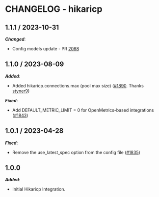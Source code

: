# CHANGELOG - hikaricp

## 1.1.1 / 2023-10-31

***Changed***:

* Config models update - PR [2088](https://github.com/DataDog/integrations-extras/pull/2088)

## 1.1.0 / 2023-08-09

***Added***:

* Added hikaricp.connections.max (pool max size) ([#1890](https://github.com/DataDog/integrations-extras/pull/1890). Thanks [styner9](https://github.com/styner9))

***Fixed***:

* Add DEFAULT_METRIC_LIMIT = 0 for OpenMetrics-based integrations ([#1843](https://github.com/DataDog/integrations-extras/pull/1843))

## 1.0.1 / 2023-04-28

***Fixed***:

* Remove the use_latest_spec option from the config file ([#1835](https://github.com/DataDog/integrations-extras/pull/1835))

## 1.0.0

***Added***:

* Initial Hikaricp Integration.
